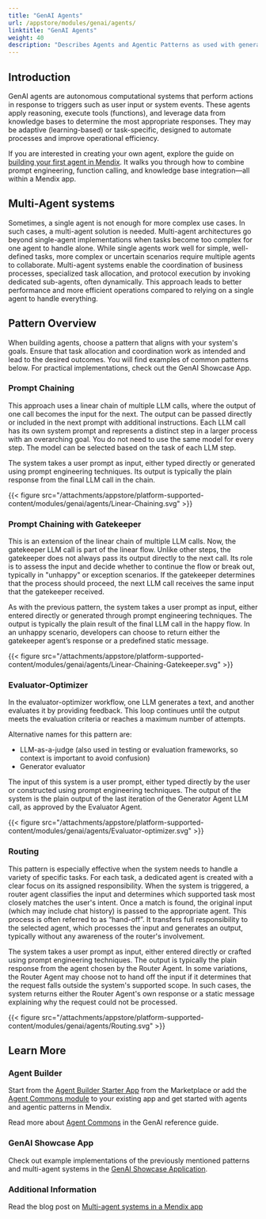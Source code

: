 ```yaml
---
title: "GenAI Agents"
url: /appstore/modules/genai/agents/
linktitle: "GenAI Agents"
weight: 40
description: "Describes Agents and Agentic Patterns as used with generative AI in Mendix"
---
```


## Introduction

GenAI agents are autonomous computational systems that perform actions in response to triggers such as user input or system events. These agents apply reasoning, execute tools (functions), and leverage data from knowledge bases to determine the most appropriate responses. They may be adaptive (learning-based) or task-specific, designed to automate processes and improve operational efficiency.

If you are interested in creating your own agent, explore the guide on [building your first agent in Mendix](/appstore/modules/genai/how-to/howto-single-agent/). It walks you through how to combine prompt engineering, function calling, and knowledge base integration—all within a Mendix app.

## Multi-Agent systems

Sometimes, a single agent is not enough for more complex use cases. In such cases, a multi-agent solution is needed. Multi-agent architectures go beyond single-agent implementations when tasks become too complex for one agent to handle alone. While single agents work well for simple, well-defined tasks, more complex or uncertain scenarios require multiple agents to collaborate. Multi-agent systems enable the coordination of business processes, specialized task allocation, and protocol execution by invoking dedicated sub-agents, often dynamically. This approach leads to better performance and more efficient operations compared to relying on a single agent to handle everything.

## Pattern Overview

When building agents, choose a pattern that aligns with your system's goals. Ensure that task allocation and coordination work as intended and lead to the desired outcomes. You will find examples of common patterns below. For practical implementations, check out the GenAI Showcase App.

### Prompt Chaining

This approach uses a linear chain of multiple LLM calls, where the output of one call becomes the input for the next. The output can be passed directly or included in the next prompt with additional instructions. Each LLM call has its own system prompt and represents a distinct step in a larger process with an overarching goal. You do not need to use the same model for every step. The model can be selected based on the task of each LLM step.

The system takes a user prompt as input, either typed directly or generated using prompt engineering techniques. Its output is typically the plain response from the final LLM call in the chain.

 {{< figure src="/attachments/appstore/platform-supported-content/modules/genai/agents/Linear-Chaining.svg" >}}

### Prompt Chaining with Gatekeeper

This is an extension of the linear chain of multiple LLM calls. Now, the gatekeeper LLM call is part of the linear flow. Unlike other steps, the gatekeeper does not always pass its output directly to the next call. Its role is to assess the input and decide whether to continue the flow or break out, typically in "unhappy" or exception scenarios. If the gatekeeper determines that the process should proceed, the next LLM call receives the same input that the gatekeeper received.

As with the previous pattern, the system takes a user prompt as input, either entered directly or generated through prompt engineering techniques. The output is typically the plain result of the final LLM call in the happy flow. In an unhappy scenario, developers can choose to return either the gatekeeper agent’s response or a predefined static message.

 {{< figure src="/attachments/appstore/platform-supported-content/modules/genai/agents/Linear-Chaining-Gatekeeper.svg" >}}

### Evaluator-Optimizer

In the evaluator-optimizer workflow, one LLM generates a text, and another evaluates it by providing feedback. This loop continues until the output meets the evaluation criteria or reaches a maximum number of attempts.

Alternative names for this pattern are:

* LLM-as-a-judge (also used in testing or evaluation frameworks, so context is important to avoid confusion)
* Generator evaluator

The input of this system is a user prompt, either typed directly by the user or constructed using prompt engineering techniques. The output of the system is the plain output of the last iteration of the Generator Agent LLM call, as approved by the Evaluator Agent.

 {{< figure src="/attachments/appstore/platform-supported-content/modules/genai/agents/Evaluator-optimizer.svg" >}}

### Routing

This pattern is especially effective when the system needs to handle a variety of specific tasks. For each task, a dedicated agent is created with a clear focus on its assigned responsibility. When the system is triggered, a router agent classifies the input and determines which supported task most closely matches the user's intent. Once a match is found, the original input (which may include chat history) is passed to the appropriate agent. This process is often referred to as “hand-off”. It transfers full responsibility to the selected agent, which processes the input and generates an output, typically without any awareness of the router's involvement.

The system takes a user prompt as input, either entered directly or crafted using prompt engineering techniques. The output is typically the plain response from the agent chosen by the Router Agent. In some variations, the Router Agent may choose not to hand off the input if it determines that the request falls outside the system's supported scope. In such cases, the system returns either the Router Agent's own response or a static message explaining why the request could not be processed.

 {{< figure src="/attachments/appstore/platform-supported-content/modules/genai/agents/Routing.svg" >}}

## Learn More

### Agent Builder

Start from the [Agent Builder Starter App](https://marketplace.mendix.com/link/component/240369) from the Marketplace or add the [Agent Commons module](https://marketplace.mendix.com/link/component/240371) to your existing app and get started with agents and agentic patterns in Mendix.

Read more about [Agent Commons](/appstore/modules/genai/genai-for-mx/agent-commons/) in the GenAI reference guide.

### GenAI Showcase App

Check out example implementations of the previously mentioned patterns and multi-agent systems in the [GenAI Showcase Application](https://marketplace.mendix.com/link/component/220475).

### Additional Information

 Read the blog post on [Multi-agent systems in a Mendix app](https://www.mendix.com/blog/how-multi-agent-ai-systems-in-mendix-can-train-you-for-a-marathon/)
